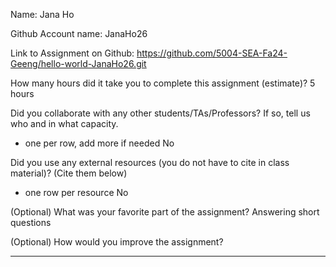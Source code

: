 Name: Jana Ho

Github Account name: JanaHo26

Link to Assignment on Github: https://github.com/5004-SEA-Fa24-Geeng/hello-world-JanaHo26.git

How many hours did it take you to complete this assignment (estimate)?
5 hours

Did you collaborate with any other students/TAs/Professors? If so, tell us who and in what
capacity.

* one per row, add more if needed
No
  
Did you use any external resources (you do not have to cite in class material)? (Cite them below)

* one row per resource
No

(Optional) What was your favorite part of the assignment?
Answering short questions

(Optional) How would you improve the assignment?

---
